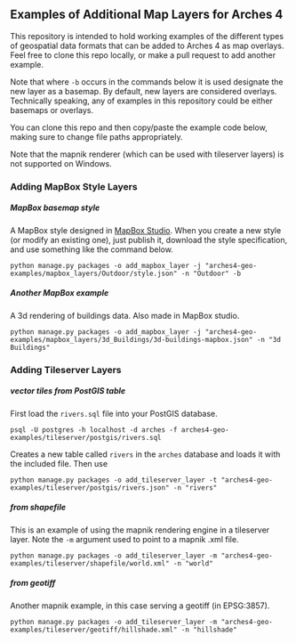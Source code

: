 ## Examples of Additional Map Layers for Arches 4

This repository is intended to hold working examples of the different types of geospatial data formats that can be added to Arches 4 as map overlays. Feel free to clone this repo locally, or make a pull request to add another example.

Note that where `-b` occurs in the commands below it is used designate the new layer as a basemap. By default, new layers are considered overlays. Technically speaking, any of examples in this repository could be either basemaps or overlays.

You can clone this repo and then copy/paste the example code below, making sure to change file paths appropriately.

Note that the mapnik renderer (which can be used with tileserver layers) is not supported on Windows.

### Adding MapBox Style Layers

##### MapBox basemap style

A MapBox style designed in [MapBox Studio](https://www.mapbox.com/studio/). When you create a new style (or modify an existing one), just publish it, download the style specification, and use something like the command below.

`python manage.py packages -o add_mapbox_layer -j "arches4-geo-examples/mapbox_layers/Outdoor/style.json" -n "Outdoor" -b`

##### Another MapBox example

A 3d rendering of buildings data. Also made in MapBox studio.

`python manage.py packages -o add_mapbox_layer -j "arches4-geo-examples/mapbox_layers/3d_Buildings/3d-buildings-mapbox.json" -n "3d Buildings"`

### Adding Tileserver Layers

##### vector tiles from PostGIS table

First load the `rivers.sql` file into your PostGIS database.

`psql -U postgres -h localhost -d arches -f arches4-geo-examples/tileserver/postgis/rivers.sql`

Creates a new table called `rivers` in the `arches` database and loads it with the included file. Then use

`python manage.py packages -o add_tileserver_layer -t "arches4-geo-examples/tileserver/postgis/rivers.json" -n "rivers"`

##### from shapefile

This is an example of using the mapnik rendering engine in a tileserver layer. Note the `-m` argument used to point to a mapnik .xml file.

`python manage.py packages -o add_tileserver_layer -m "arches4-geo-examples/tileserver/shapefile/world.xml" -n "world"`

##### from geotiff

Another mapnik example, in this case serving a geotiff (in EPSG:3857).

`python manage.py packages -o add_tileserver_layer -m "arches4-geo-examples/tileserver/geotiff/hillshade.xml" -n "hillshade"`
